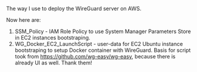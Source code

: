 The way I use to deploy the WireGuard server on AWS.

Now here are:
1. SSM_Policy - IAM Role Policy to use System Manager Parameters Store in EC2 instances bootstraping.
2. WG_Docker_EC2_LaunchScript - user-data for EC2 Ubuntu instance bootstraping to setup Docker container with WireGuard. Basis for script took from https://github.com/wg-easy/wg-easy, because there is already UI as well. Thank them!

